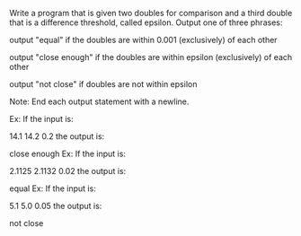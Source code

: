 Write a program that is given two doubles for comparison and a third double that is a difference threshold, called epsilon. Output one of three phrases:

output "equal" if the doubles are within 0.001 (exclusively) of each other

output "close enough" if the doubles are within epsilon (exclusively) of each other

output "not close" if doubles are not within epsilon

Note: End each output statement with a newline.

Ex: If the input is:

14.1 14.2 0.2
the output is:

close enough
Ex: If the input is:

2.1125 2.1132 0.02
the output is:

equal
Ex: If the input is:

5.1 5.0 0.05
the output is:

not close